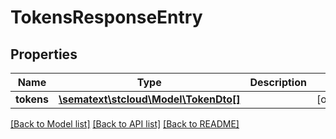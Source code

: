 # TokensResponseEntry

## Properties
Name | Type | Description | Notes
------------ | ------------- | ------------- | -------------
**tokens** | [**\sematext\stcloud\Model\TokenDto[]**](TokenDto.md) |  | [optional] 

[[Back to Model list]](../../README.md#documentation-for-models) [[Back to API list]](../../README.md#documentation-for-api-endpoints) [[Back to README]](../../README.md)

